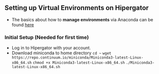 ## Setting up Virtual Environments on Hipergator
* The basics about how to __manage environments__ via Anaconda can be found [here](https://conda.io/projects/conda/en/latest/user-guide/tasks/manage-environments.html#)

### Initial Setup (Needed for first time)
* Log in to Hipergator with your account.
* Download miniconda to home directory
        `cd ~`
        `wget https://repo.continuum.io/miniconda/Miniconda3-latest-Linux-x86_64.sh`
        `chmod +x Miniconda3-latest-Linux-x86_64.sh`
        `./Miniconda3-latest-Linux-x86_64.sh`
### 
